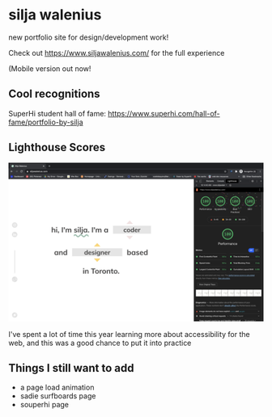 # silja walenius
new portfolio site for design/development work! 

Check out https://www.siljawalenius.com/ for the full experience 

(Mobile version out now! 



## Cool recognitions

SuperHi student hall of fame: https://www.superhi.com/hall-of-fame/portfolio-by-silja


## Lighthouse Scores

![lighthouse scores](/lighthousescore.png)

I've spent a lot of time this year learning more about accessibility for the web, and this was a good chance to put it into practice

## Things I still want to add

- a page load animation 
- sadie surfboards page 
- souperhi page
